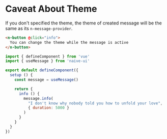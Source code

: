 # Caveat About Theme

If you don't specified the theme, the theme of created message will be the same as its `n-message-provider`.

```html
<n-button @click="info">
  You can change the theme while the message is active
</n-button>
```

```js
import { defineComponent } from 'vue'
import { useMessage } from 'naive-ui'

export default defineComponent({
  setup () {
    const message = useMessage()

    return {
      info () {
        message.info(
          "I don't know why nobody told you how to unfold your love",
          { duration: 5000 }
        )
      }
    }
  }
})
```
